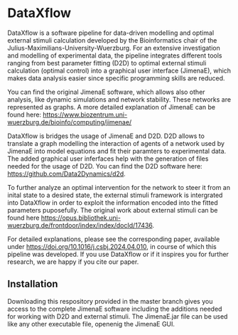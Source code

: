 # DataXflow
DataXflow is a software pipeline for data-driven modelling and optimal external stimuli calculation developed by the Bioinformatics chair of the Julius-Maximilians-University-Wuerzburg. 
For an extensive investigation and modelling of experimental data, the pipeline integrates different tools ranging from best parameter fitting (D2D) to optimal external stimuli calculation (optimal control) into a graphical user interface (JimenaE), which makes data analysis easier since specific programming skills are reduced. 

You can find the original JimenaE software, which allows also other analysis, like dynamic simulations and network stability. These networks are represented as graphs. A more detailed explanation of JimenaE can be found here:
https://www.biozentrum.uni-wuerzburg.de/bioinfo/computing/jimenae/

DataXflow is bridges the usage of JimenaE and D2D.
D2D allows to translate a graph modelling the interaction of agents of a network used by JimenaE into model equations and fit their paramters to experimental data.
The added graphical user inferfaces help with the generation of files needed for the usage of D2D. 
You can find the D2D software here: https://github.com/Data2Dynamics/d2d.

To further analyze an optimal intervention for the network to steer it from an inital state to a desired state, the external stimuli framework is intergrated into DataXflow in order to exploit the information encoded into the fitted parameters puposefully. The original work about external stimuli can be found here https://opus.bibliothek.uni-wuerzburg.de/frontdoor/index/index/docId/17436.

For detailed explanations, please see the corresponding paper, available under https://doi.org/10.1016/j.csbj.2024.04.010, in course of which this pipeline was developed. If you use DataXflow or if it inspires you for further research, we are happy if you cite our paper.

## Installation
Downloading this respository provided in the master branch gives you access to the complete JimenaE software 
including the additions needed for working with D2D and external stimuli. The JimenaE.jar file can be used like any other executable file, openenig the JimenaE GUI.
